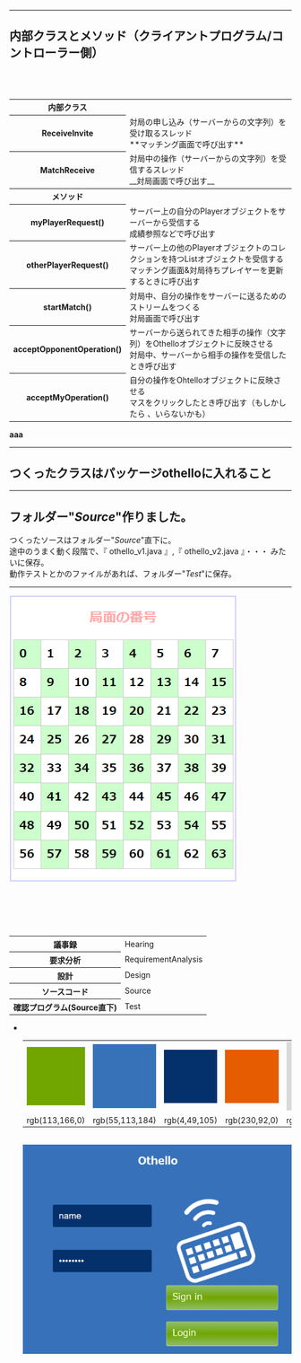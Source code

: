 ***
## 内部クラスとメソッド（クライアントプログラム/コントローラー側）
<table>
 <tr>
  <th>内部クラス</th>
 </tr>
 <tr>
  <th>ReceiveInvite</th><td>対局の申し込み（サーバーからの文字列）を受け取るスレッド<br>**マッチング画面で呼び出す**</td>
 </tr>
 <tr>
  <th>MatchReceive</th><td>対局中の操作（サーバーからの文字列）を受信するスレッド<br>__対局画面で呼び出す__</td>
 </tr>
 <tr>
  <th>メソッド<th>
 </tr>
　<br>
 <tr>
  <th>myPlayerRequest()</th><td>サーバー上の自分のPlayerオブジェクトをサーバーから受信する<br>成績参照などで呼び出す</td>
 </tr>
 <tr>
  <th>otherPlayerRequest()</th><td>サーバー上の他のPlayerオブジェクトのコレクションを持つListオブジェクトを受信する<br>マッチング画面&対局待ちプレイヤーを更新するときに呼び出す</td>
 </tr>
 <tr>
  <th>startMatch()</th><td>対局中、自分の操作をサーバーに送るためのストリームをつくる<br>対局画面で呼び出す</td>
 </tr>
 <tr>
  <th>acceptOpponentOperation()</th><td>サーバーから送られてきた相手の操作（文字列）をOthelloオブジェクトに反映させる<br>対局中、サーバーから相手の操作を受信したとき呼び出す</td>
 </tr>
 <tr>
  <th>acceptMyOperation()</th><td>自分の操作をOhtelloオブジェクトに反映させる<br>マスをクリックしたとき呼び出す（もしかしたら
  、いらないかも）</td>
 </tr>
</table>

**aaa**

***
## つくったクラスはパッケージothelloに入れること<br>
***
## フォルダー"*Source*"作りました。<br>
つくったソースはフォルダー"*Source*"直下に。<br>
途中のうまく動く段階で、『 othello_v1.java 』,『 othello_v2.java 』・・・ みたいに保存。<br>
動作テストとかのファイルがあれば、フォルダー"*Test*"に保存。
***
<img src="./image/grids.png"><br>
  <table>
    <tr>
      <th>議事録</th>
      <td>Hearing</td>
    </tr>
    <tr>
      <th>要求分析</th>
      <td>RequirementAnalysis</td>
    </tr>
    <tr>
      <th>設計</th>
      <td>Design</td>
    </tr>
    <tr>
     <th>ソースコード</th>
     <td>Source</td>
    </tr>
    <tr>
     <th>確認プログラム(Source直下)</th>
     <td>Test</td>
  </tr>
  </table>

<ul>
  <li>
    <table>
      <tr>
        <td><img src="./image/71A600.png"></td>
        <td><img src="./image/3771BA.png"></td>
        <td><img src="./image/04316C.png"></td>
        <td><img src="./image/E65D00.png"></td>
        <td><img src="./image/DBDBDB.png"></td>
        <td><img src="./image/F8F8F8.png"></td>
      </tr>
      <tr>
        <td>rgb(113,166,0)</td>
        <td>rgb(55,113,184)</td>
        <td>rgb(4,49,105)</td>
        <td>rgb(230,92,0)</td>
        <td>rgb(217,217,217)</td>
        <td>rgb(247,247,247)</td>
      </tr>
    </table><br>
    <img src="./image/image_01.png">
  </li>
</ul>

